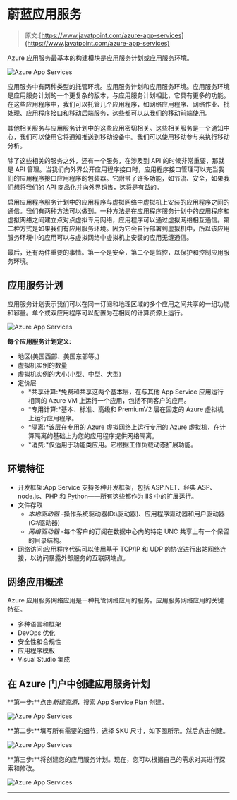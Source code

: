 # 蔚蓝应用服务

> 原文:[https://www.javatpoint.com/azure-app-services](https://www.javatpoint.com/azure-app-services)

Azure 应用服务最基本的构建模块是应用服务计划或应用服务环境。

![Azure App Services](../Images/a1ece2ad8838541de358559af60b4f3a.png)

应用服务中有两种类型的托管环境。应用服务计划和应用服务环境。应用服务环境是应用服务计划的一个更复杂的版本，与应用服务计划相比，它具有更多的功能。在这些应用程序中，我们可以托管几个应用程序，如网络应用程序、网络作业、批处理、应用程序接口和移动后端服务，这些都可以从我们的移动前端使用。

其他相关服务与应用服务计划中的这些应用密切相关。这些相关服务是一个通知中心，我们可以使用它将通知推送到移动设备中。我们可以使用移动参与来执行移动分析。

除了这些相关的服务之外，还有一个服务，在涉及到 API 的时候非常重要，那就是 API 管理。当我们向外界公开应用程序接口时，应用程序接口管理可以充当我们的应用程序接口应用程序的包装器。它附带了许多功能，如节流、安全，如果我们想将我们的 API 商品化并向外界销售，这将是有益的。

启用应用程序服务计划中的应用程序与虚拟网络中虚拟机上安装的应用程序之间的通信。我们有两种方法可以做到。一种方法是在应用程序服务计划中的应用程序和虚拟网络之间建立点对点虚拟专用网络，应用程序可以通过虚拟网络相互通信。第二种方式是如果我们有应用服务环境。因为它会自行部署到虚拟机中，所以该应用服务环境中的应用可以与虚拟网络中虚拟机上安装的应用无缝通信。

最后，还有两件重要的事情。第一个是安全，第二个是监控，以保护和控制应用服务环境。

## 应用服务计划

应用服务计划表示我们可以在同一订阅和地理区域的多个应用之间共享的一组功能和容量。单个或双应用程序可以配置为在相同的计算资源上运行。

![Azure App Services](../Images/e9735cf6e76e65606f9141806fdefe4a.png)

**每个应用服务计划定义:**

*   地区(美国西部、美国东部等。)
*   虚拟机实例的数量
*   虚拟机实例的大小(小型、中型、大型)
*   定价层
    *   *共享计算:*免费和共享这两个基本层，在与其他 App Service 应用运行相同的 Azure VM 上运行一个应用，包括不同客户的应用。
    *   *专用计算:*基本、标准、高级和 PremiumV2 层在固定的 Azure 虚拟机上运行应用程序。
    *   *隔离:*该层在专用的 Azure 虚拟网络上运行专用的 Azure 虚拟机，在计算隔离的基础上为您的应用程序提供网络隔离。
    *   *消费:*仅适用于功能类应用。它根据工作负载动态扩展功能。

## 环境特征

*   开发框架:App Service 支持多种开发框架，包括 ASP.NET、经典 ASP、node.js、PHP 和 Python——所有这些都作为 IIS 中的扩展运行。
*   文件存取
    *   *本地驱动器* -操作系统驱动器(D:\驱动器)、应用程序驱动器和用户驱动器(C:\驱动器)
    *   *网络驱动器* -每个客户的订阅在数据中心内的特定 UNC 共享上有一个保留的目录结构。
*   网络访问:应用程序代码可以使用基于 TCP/IP 和 UDP 的协议进行出站网络连接，以访问暴露外部服务的互联网端点。

## 网络应用概述

Azure 应用服务网络应用是一种托管网络应用的服务。应用服务网络应用的关键特征。

*   多种语言和框架
*   DevOps 优化
*   安全性和合规性
*   应用程序模板
*   Visual Studio 集成

## 在 Azure 门户中创建应用服务计划

**第一步:**点击*新建资源*，搜索 App Service Plan 创建。

![Azure App Services](../Images/1638b38bed4e0e5573b350d914873ae5.png)

**第二步:**填写所有需要的细节，选择 SKU 尺寸，如下图所示。然后点击创建。

![Azure App Services](../Images/ba6fe3fd59874514fec9eb404ade940d.png)

**第三步:**将创建您的应用服务计划。现在，您可以根据自己的需求对其进行探索和修改。

![Azure App Services](../Images/5cfa902dbe9ca0dd61258236a3486952.png)

* * *